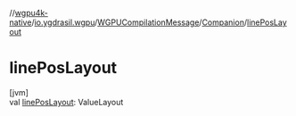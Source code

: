 //[wgpu4k-native](../../../../index.md)/[io.ygdrasil.wgpu](../../index.md)/[WGPUCompilationMessage](../index.md)/[Companion](index.md)/[linePosLayout](line-pos-layout.md)

# linePosLayout

[jvm]\
val [linePosLayout](line-pos-layout.md): ValueLayout